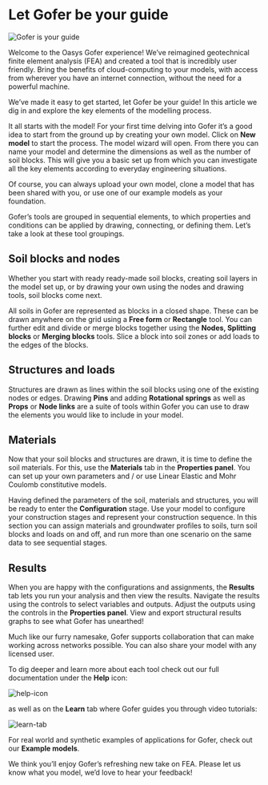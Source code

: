# Let Gofer be your guide

![Gofer is your guide](https://b2c-templates-arup.s3-eu-west-1.amazonaws.com/gofer/Getting_started_image.svg)

Welcome to the Oasys Gofer experience! We’ve reimagined geotechnical finite element analysis (FEA) and created a tool that is incredibly user friendly. Bring the benefits of cloud-computing to your models, with access from wherever you have an internet connection, without the need for a powerful machine.

We’ve made it easy to get started, let Gofer be your guide! In this article we dig in and explore the key elements of the modelling process.

It all starts with the model! For your first time delving into Gofer it’s a good idea to start from the ground up by creating your own model. Click on **New model** to start the process. The model wizard will open. From there you can name your model and determine the dimensions as well as the number of soil blocks. This will give you a basic set up from which you can investigate all the key elements according to everyday engineering situations.

Of course, you can always upload your own model, clone a model that has been shared with you, or use one of our example models as your foundation.

Gofer’s tools are grouped in sequential elements, to which properties and conditions can be applied by drawing, connecting, or defining them. Let’s take a look at these tool groupings.

## Soil blocks and nodes

Whether you start with ready ready-made soil blocks, creating soil layers in the model set up, or by drawing your own using the nodes and drawing tools, soil blocks come next.

All soils in Gofer are represented as blocks in a closed shape. These can be drawn anywhere on the grid using a **Free form** or **Rectangle** tool. You can further edit and divide or merge blocks together using the **Nodes, Splitting blocks** or **Merging blocks** tools. Slice a block into soil zones or add loads to the edges of the blocks.

## Structures and loads

Structures are drawn as lines within the soil blocks using one of the existing nodes or edges. Drawing **Pins** and adding **Rotational springs** as well as **Props** or **Node links** are a suite of tools within Gofer you can use to draw the elements you would like to include in your model.

## Materials

Now that your soil blocks and structures are drawn, it is time to define the soil materials. For this, use the **Materials** tab in the **Properties panel**. You can set up your own parameters and / or use Linear Elastic and Mohr Coulomb constitutive models.

Having defined the parameters of the soil, materials and structures, you will be ready to enter the **Configuration** stage. Use your model to configure your construction stages and represent your construction sequence. In this section you can assign materials and groundwater profiles to soils, turn soil blocks and loads on and off, and run more than one scenario on the same data to see sequential stages.

## Results

When you are happy with the configurations and assignments, the **Results** tab lets you run your analysis and then view the results. Navigate the results using the controls to select variables and outputs. Adjust the outputs using the controls in the **Properties panel**. View and export structural results graphs to see what Gofer has unearthed!

Much like our furry namesake, Gofer supports collaboration that can make working across networks possible. You can also share your model with any licensed user.

To dig deeper and learn more about each tool check out our full documentation under the **Help** icon:

![help-icon](https://b2c-templates-arup.s3-eu-west-1.amazonaws.com/gofer/validationImages/submit-support-request.png)

as well as on the **Learn** tab where Gofer guides you through video tutorials:

![learn-tab](https://b2c-templates-arup.s3-eu-west-1.amazonaws.com/gofer/validationImages/learn-tab.png)

For real world and synthetic examples of applications for Gofer, check out our **Example models**.

We think you’ll enjoy Gofer’s refreshing new take on FEA. Please let us know what you model, we’d love to hear your feedback!
